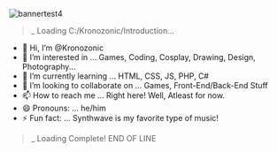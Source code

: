
![bannertest4](https://github.com/user-attachments/assets/996232de-a07c-462c-99d3-dd19d27d559f)


>_ Loading C:/Kronozonic/Introduction...

- 👋 Hi, I’m @Kronozonic
- 👀 I’m interested in ... Games, Coding, Cosplay, Drawing, Design, Photography...
- 🌱 I’m currently learning ... HTML, CSS, JS, PHP, C#
- 💞️ I’m looking to collaborate on ... Games, Front-End/Back-End Stuff
- 📫 How to reach me ... Right here! Well, Atleast for now.
- 😄 Pronouns: ... he/him
- ⚡ Fun fact: ... Synthwave is my favorite type of music!

<!---
Kronozonic/Kronozonic is a ✨ special ✨ repository because its `README.md` (this file) appears on your GitHub profile.
You can click the Preview link to take a look at your changes.
--->

>_ Loading Complete!
   END OF LINE
